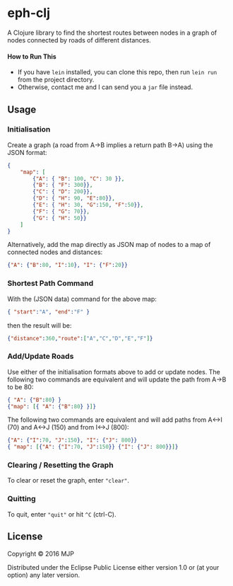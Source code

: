 # eph-clj

A Clojure library to find the shortest routes between nodes in a graph of nodes connected by roads of different distances.

#### How to Run This

* If you have ```lein``` installed, you can clone this repo, then run ```lein run``` from the project directory.
* Otherwise, contact me and I can send you a ```jar``` file instead.

## Usage

### Initialisation

Create a graph (a road from A->B implies a return path B->A) using the JSON format:
```json
{
    "map": [
        {"A": { "B": 100, "C": 30 }},
        {"B": { "F": 300}},
        {"C": { "D": 200}},
        {"D": { "H": 90, "E":80}},
        {"E": { "H": 30, "G":150, "F":50}},
        {"F": { "G": 70}},
        {"G": { "H": 50}}
    ]
}
```
Alternatively, add the map directly as JSON map of nodes to a map of connected nodes and distances:

```json
{"A": {"B":80, "I":10}, "I": {"F":20}}
```

### Shortest Path Command

With the (JSON data) command for the above map:
```json
{ "start":"A", "end":"F" }
```
then the result will be:

```json
{"distance":360,"route":["A","C","D","E","F"]}
```

### Add/Update Roads

Use either of the initialisation formats above to add or update nodes.
The following two commands are equivalent and will update the path from A->B to be 80:

```json
{ "A": {"B":80} }
{"map": [{ "A": {"B":80} }]}
```
The following two commands are equivalent and will add paths from A<->I (70) and A<->J (150) and from I<->J (800):
```json
{"A": {"I":70, "J":150}, "I": {"J": 800}}
{ "map": [{"A": {"I":70, "J":150}} {"I": {"J": 800}}]}
```

### Clearing / Resetting the Graph

To clear or reset the graph, enter ```"clear"```.

### Quitting

To quit, enter ```"quit"``` or hit ```^C``` (ctrl-C).

## License

Copyright © 2016 MJP

Distributed under the Eclipse Public License either version 1.0 or (at
your option) any later version.
